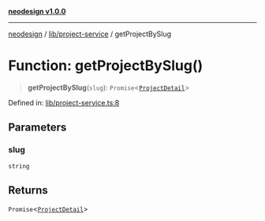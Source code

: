 [**neodesign v1.0.0**](../../../README.md)

***

[neodesign](../../../modules.md) / [lib/project-service](../README.md) / getProjectBySlug

# Function: getProjectBySlug()

> **getProjectBySlug**(`slug`): `Promise`\<[`ProjectDetail`](../../../types/project/interfaces/ProjectDetail.md)\>

Defined in: [lib/project-service.ts:8](https://github.com/mladjom/neodesign/blob/12ebc446849a001345c104056aef95c6372b148e/lib/project-service.ts#L8)

## Parameters

### slug

`string`

## Returns

`Promise`\<[`ProjectDetail`](../../../types/project/interfaces/ProjectDetail.md)\>
